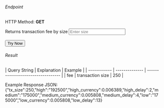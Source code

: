 <h6>Endpoint</h6>

<p id="endpoint"></p>

HTTP Method: **GET**

Returns transaction fee by size
<input class="md-input" placeholder="Enter size" id="size"></input><br/><br/>
<button class="md-button" onclick="tryNow()">Try Now</button>
<script>
   document.getElementById("endpoint").innerHTML =`https://dev-stoa-boascan.bosagora.com/transaction/fees/${document.getElementById("size").value || "250"}`
    function tryNow(){
        document.getElementById("showResult").innerHTML =""
        document.getElementById("endpoint").innerHTML =""
        fetch(`https://dev-stoa-boascan.bosagora.com/transaction/fees/${document.getElementById("size").value || "250"}`).then((res) => {
            res.json().then((res) => {
                document.getElementById("showResult").innerHTML = JSON.stringify(res)
                document.getElementById("endpoint").innerHTML =`https://dev-stoa-boascan.bosagora.com/transaction/fees/${document.getElementById("size").value || "250"}`
                })
        }).catch((err) => {
            console.log(err)
        })
    }
</script>
<h6>Result</h6>
<p id="showResult"></p>
| Query String | Explanation    | Example                            |
| ------------ | -------------- | ---------------------------------- |
| fee         | transaction size | 250 |

Example Response JSON:<br/>
{"tx_size":250,"high":"192500","high_currency":0.006389,"high_delay":2,"medium":"175000","medium_currency":0.005808,"medium_delay":4,"low":"175000","low_currency":0.005808,"low_delay":13}